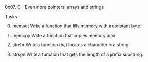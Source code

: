 0x07. C - Even more pointers, arrays and strings

Tasks

0. memset
   Write a function that fills memory with a constant byte.

1. memcpy
   Write a function that copies memory area

2. strchr
   Write a function that locates a character in a string.
3. strspn
  Write a function that gets the length of a prefix substring.
